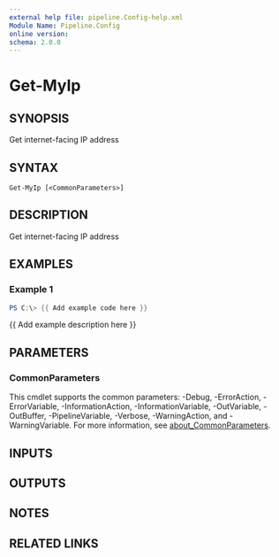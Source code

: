 ```yaml
---
external help file: pipeline.Config-help.xml
Module Name: Pipeline.Config
online version:
schema: 2.0.0
---
```


# Get-MyIp

## SYNOPSIS
Get internet-facing IP address

## SYNTAX

```
Get-MyIp [<CommonParameters>]
```

## DESCRIPTION
Get internet-facing IP address

## EXAMPLES

### Example 1
```powershell
PS C:\> {{ Add example code here }}
```

{{ Add example description here }}

## PARAMETERS

### CommonParameters
This cmdlet supports the common parameters: -Debug, -ErrorAction, -ErrorVariable, -InformationAction, -InformationVariable, -OutVariable, -OutBuffer, -PipelineVariable, -Verbose, -WarningAction, and -WarningVariable. For more information, see [about_CommonParameters](http://go.microsoft.com/fwlink/?LinkID=113216).

## INPUTS

## OUTPUTS

## NOTES

## RELATED LINKS
